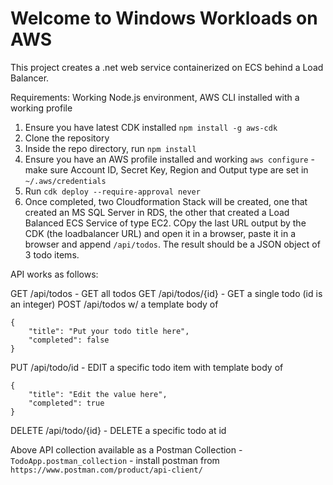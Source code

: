 # Welcome to Windows Workloads on AWS

This project creates a .net web service containerized on ECS behind a Load Balancer.

Requirements: Working Node.js environment, AWS CLI installed with a working profile

1) Ensure you have latest CDK installed `npm install -g aws-cdk`
2) Clone the repository
3) Inside the repo directory, run `npm install`
4) Ensure you have an AWS profile installed and working `aws configure` - make sure Account ID, Secret Key, Region and Output type are set in `~/.aws/credentials`
5) Run `cdk deploy --require-approval never`
6) Once completed, two Cloudformation Stack will be created, one that created an MS SQL Server in RDS, the other that created a Load Balanced ECS Service of type EC2.
COpy the last URL output by the CDK (the loadbalancer URL) and open it in a browser, paste it in a browser and append `/api/todos`.   The result should be a JSON object of 3 todo items.

API works as follows:

GET /api/todos - GET all todos
GET /api/todos/{id} - GET a single todo (id is an integer)
POST /api/todos w/ a template body of
```
{
    "title": "Put your todo title here",
    "completed": false
}
```

PUT /api/todo/id - EDIT a specific todo item with template body of
```
{
    "title": "Edit the value here",
    "completed": true
}
```

DELETE /api/todo/{id} - DELETE a specific todo at id

Above API collection available as a Postman Collection - `TodoApp.postman_collection` - install postman from `https://www.postman.com/product/api-client/`

